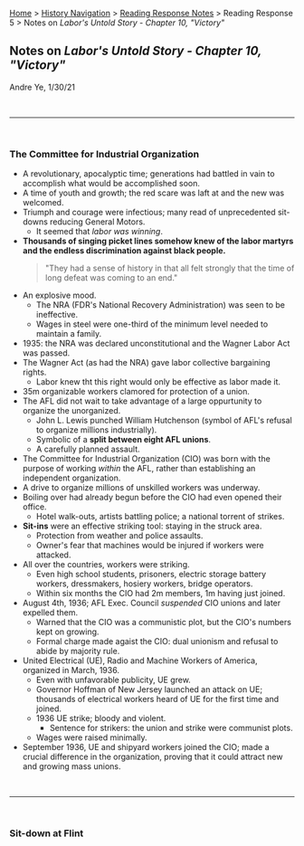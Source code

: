 [Home](https://andre-ye.github.io) > [History Navigation](https://andre-ye.github.io/history/history_navigation) > [Reading Response Notes](https://andre-ye.github.io/history/history_navigation#weekly-reading-responses) > Reading Response 5 > Notes on *Labor's Untold Story - Chapter 10, "Victory"*

## Notes on *Labor's Untold Story - Chapter 10, "Victory"*
Andre Ye, 1/30/21

<br>

---

<br>

### The Committee for Industrial Organization
- A revolutionary, apocalyptic time; generations had battled in vain to accomplish what would be accomplished soon.
- A time of youth and growth; the red scare was laft at and the new was welcomed.
- Triumph and courage were infectious; many read of unprecedented sit-downs reducing General Motors.
  - It seemed that *labor was winning*.
- **Thousands of singing picket lines somehow knew of the labor martyrs and the endless discrimination against black people.**
  > "They had a sense of history in that all felt strongly that the time of long defeat was coming to an end."
- An explosive mood.
  - The NRA (FDR's National Recovery Administration) was seen to be ineffective.
  - Wages in steel were one-third of the minimum level needed to maintain a family.
- 1935: the NRA was declared unconstitutional and the Wagner Labor Act was passed.
- The Wagner Act (as had the NRA) gave labor collective bargaining rights.
  - Labor knew tht this right would only be effective as labor made it.
- 35m organizable workers clamored for protection of a union.
- The AFL did not wait to take advantage of a large oppurtunity to organize the unorganized.
  - John L. Lewis punched William Hutchenson (symbol of AFL's refusal to organize millions industrially).
  - Symbolic of a **split between eight AFL unions**.
  - A carefully planned assault.
- The Committee for Industrial Organization (CIO) was born with the purpose of working *within* the AFL, rather than establishing an independent organization.
- A drive to organize millions of unskilled workers was underway.
- Boiling over had already begun before the CIO had even opened their office.
  - Hotel walk-outs, artists battling police; a national torrent of strikes.
- **Sit-ins** were an effective striking tool: staying in the struck area.
  - Protection from weather and police assaults.
  - Owner's fear that machines would be injured if workers were attacked.
- All over the countries, workers were striking.
  - Even high school students, prisoners, electric storage battery workers, dressmakers, hosiery workers, bridge operators.
  - Within six months the CIO had 2m members, 1m having just joined.
- August 4th, 1936; AFL Exec. Council *suspended* CIO unions and later expelled them.
  - Warned that the CIO was a communistic plot, but the CIO's numbers kept on growing.
  - Formal charge made agaist the CIO: dual unionism and refusal to abide by majority rule.
- United Electrical (UE), Radio and Machine Workers of America, organized in March, 1936.
  - Even with unfavorable publicity, UE grew.
  - Governor Hoffman of New Jersey launched an attack on UE; thousands of electrical workers heard of UE for the first time and joined.
  - 1936 UE strike; bloody and violent.
    - Sentence for strikers: the union and strike were communist plots.
  - Wages were raised minimally.
- September 1936, UE and shipyard workers joined the CIO; made a crucial difference in the organization, proving that it could attract new and growing mass unions.

<br>

---

<br>

### Sit-down at Flint
































